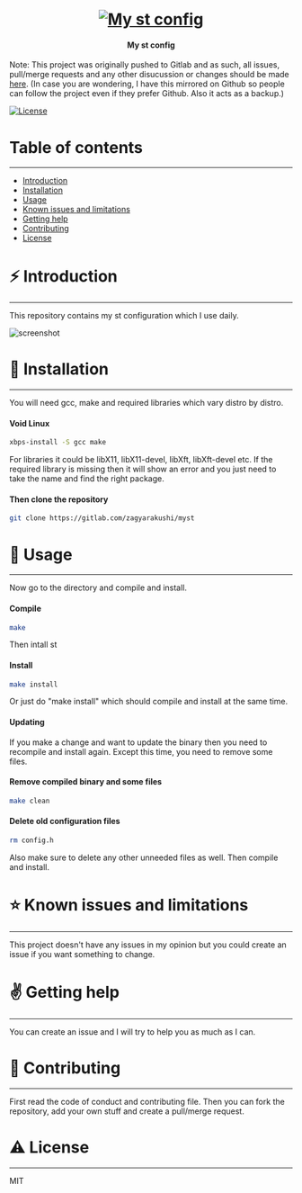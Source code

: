 <h1 align="center">
  <br>
  <a href="https://gitlab.com/zagyarakushi/myst"><img src="" alt="My st config"></a>
</h1>

<h4 align="center">My st config</h4>

Note: This project was originally pushed to Gitlab and as such, all issues, pull/merge requests and any other disucussion or changes should be made [here](https://gitlab.com/zagyarakushi/myst). (In case you are wondering, I have this mirrored on Github so people can follow the project even if they prefer Github. Also it acts as a backup.)

[![License](https://img.shields.io/badge/License-MIT-lightgray.svg?style=flat-square)]()


# Table of contents
-----------------

* [Introduction](#introduction)
* [Installation](#installation)
* [Usage](#usage)
* [Known issues and limitations](#known-issues-and-limitations)
* [Getting help](#getting-help)
* [Contributing](#contributing)
* [License](#license)


# ⚡ Introduction
------------

This repository contains my st configuration which I use daily.

![screenshot]()


# 📖 Installation
------------

You will need gcc, make and required libraries which vary distro by distro.

#### Void Linux

```bash
xbps-install -S gcc make
```

For libraries it could be libX11, libX11-devel, libXft, libXft-devel etc. If the required library is missing then it will show an error and you just need to take the name and find the right package.

#### Then clone the repository

```bash
git clone https://gitlab.com/zagyarakushi/myst
```


# 📝 Usage
-----

Now go to the directory and compile and install.

#### Compile

```bash
make
```

Then intall st

#### Install

```bash
make install
```

Or just do "make install" which should compile and install at the same time.

#### Updating

If you make a change and want to update the binary then you need to recompile and install again. Except this time, you need to remove some files.

#### Remove compiled binary and some files

```bash
make clean
```

#### Delete old configuration files

```bash
rm config.h
```

Also make sure to delete any other unneeded files as well. Then compile and install.


# ⭐ Known issues and limitations
----------------------------

This project doesn't have any issues in my opinion but you could create an issue if you want something to change.


# ✌️ Getting help
------------

You can create an issue and I will try to help you as much as I can.


# 🔔 Contributing
------------

First read the code of conduct and contributing file. Then you can fork the repository, add your own stuff and create a pull/merge request.


# ⚠ License
-------

MIT
